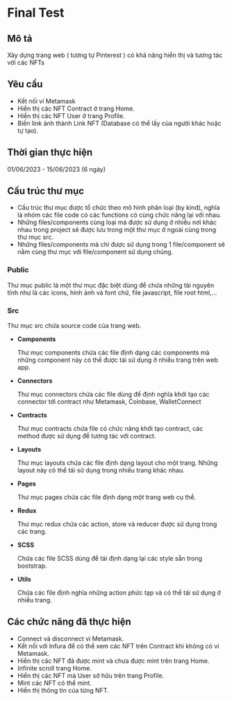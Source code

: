 # Final Test

## Mô tả

Xây dựng trang web ( tương tự Pinterest ) có khả năng hiển thị và tương tác với các NFTs

## Yêu cầu

- Kết nối ví Metamask
- Hiển thị các NFT Contract ở trang Home.
- Hiển thị các NFT User ở trang Profile.
- Biến link ảnh thành Link NFT (Database có thể lấy của người khác hoặc tự tạo).

## Thời gian thực hiện

01/06/2023 - 15/06/2023 (6 ngày)

## Cấu trúc thư mục

- Cấu trúc thư mục được tổ chức theo mô hình phân loại (by kind), nghĩa là nhóm các file code có các functions có cùng chức năng lại với nhau.
- Những files/components cùng loại mà được sử dụng ở nhiều nơi khác nhau trong project sẽ được lưu trong một thư mục ở ngoài cùng trong thư mục src.
- Những files/components mà chỉ được sử dụng trong 1 file/component sẽ nằm cùng thư mục với file/component sử dụng chúng.

### Public

Thư mục public là một thư mục đặc biệt dùng để chứa những tài nguyên tĩnh như là các icons, hình ảnh và font chữ, file javascript, file root html,...

### Src

Thư mục src chứa source code của trang web.

- **Components**

    Thư mục components chứa các file định dạng các components mà những component này có thể được tái sử dụng ở nhiều trang trên web app.

- **Connectors**

    Thư mục connectors chứa các file dùng để định nghĩa khởi tạo các connector tới contract như Metamask, Coinbase, WalletConnect

- **Contracts**

    Thư mục contracts chứa file có chức năng khởi tạo contract, các method được sử dụng để tương tác với contract.

- **Layouts**

    Thư mục layouts chứa các file định dạng layout cho một trang. Những layout này có thể tái sử dụng trong nhiều trang khác nhau.

- **Pages**

    Thư mục pages chứa các file định dạng một trang web cụ thể.

- **Redux**

    Thư mục redux chứa các action, store và reducer được sử dụng trong các trang.

- **SCSS**

    Chứa các file SCSS dùng để tái định dạng lại các style sẵn trong bootstrap.

- **Utils**

    Chứa các file định nghĩa những action phức tạp và có thể tái sử dụng ở nhiều trang.

## Các chức năng đã thực hiện

- Connect và disconnect ví Metamask.
- Kết nối với Infura để có thể xem các NFT trên Contract khi không có ví Metamask.
- Hiển thị các NFT đã được mint và chưa được mint trên trang Home.
- Infinite scroll trang Home.
- Hiển thị các NFT mà User sở hữu trên trang Profile.
- Mint các NFT có thể mint.
- Hiển thị thông tin của từng NFT.
